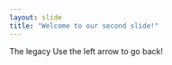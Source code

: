 ```yaml
---
layout: slide
title: "Welcome to our second slide!"
---
```

The legacy
Use the left arrow to go back!

